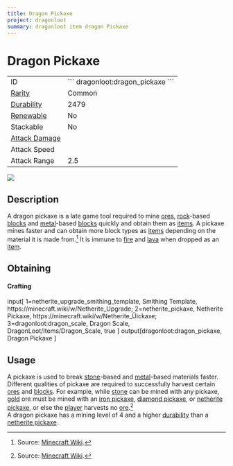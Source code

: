 ```yaml
---
title: Dragon Pickaxe
project: dragonloot
summary: dragonloot item dragon Pickaxe
---
```

# Dragon Pickaxe
<div class="main_table">
<div class="left_main_table">
<table class="left_table">
    <tbody>
        <tr>
            <td class="first-column">ID</td>
            <td class="second-column">
            ```
            dragonloot:dragon_pickaxe
            ```
            </td>
        </tr>
        <tr id="linear-top">
            <td class="first-column"><a href="https://minecraft.wiki/w/Rarity" target="_blank">Rarity</a></td>
            <td class="second-column">Common</td>
        </tr>
        <tr id="linear-top">
            <td class="first-column"><a href="https://minecraft.wiki/w/Durability" target="_blank">Durability</a></td>
            <td class="second-column">2479</td>
        </tr>
        <tr id="linear-top">
            <td class="first-column"><a href="https://minecraft.wiki/w/Renewable_resource" target="_blank">Renewable</a></td>
            <td class="second-column">No</td>
        </tr>
        <tr id="linear-top">
            <td class="first-column">Stackable</td>
            <td class="second-column">No</td>
        </tr>
        <tr id="linear-top">
            <td class="first-column"><a href="https://minecraft.wiki/w/Damage" target="_blank">Attack Damage</a></td>
            <td class="second-column icon-element" icon-count="7" icon-id="melee" icon-exclusive></td>
        </tr>
        <tr id="linear-top">
            <td class="first-column">Attack Speed</td>
            <td class="second-column icon-element" icon-count="1.2" icon-id="melee_speed" icon-exclusive></td>
        </tr>
        <tr id="linear-top">
            <td class="first-column">Attack Range</td>
            <td class="second-column">2.5</td>
        </tr>
    </tbody>
</table>
</div>
    <img src="/wiki/assets/dragonloot/items/dragon_pickaxe.png" loading="lazy" class="right_img_table"/>
</div>

## Description
A dragon pickaxe is a late game tool required to mine [ores](https://minecraft.wiki/w/Ore), [rock](https://minecraft.wiki/w/Rock)-based [blocks](https://minecraft.wiki/w/Block) and [metal](https://minecraft.wiki/w/Metal)-based [blocks](https://minecraft.wiki/w/Block) quickly and obtain them as [items](https://minecraft.wiki/w/Item). A pickaxe mines faster and can obtain more block types as [items](https://minecraft.wiki/w/Item) depending on the material it is made from.[^1] It is immune to [fire](https://minecraft.wiki/w/Fire) and [lava](https://minecraft.wiki/w/Lava) when dropped as an [item](https://minecraft.wiki/w/Item).

## Obtaining
#### Crafting
<div id="crafting-table">
<div class="crafting-element" crafting-type="smithing">
input[
    1=netherite_upgrade_smithing_template, Smithing Template, https://minecraft.wiki/w/Netherite_Upgrade; 
    2=netherite_pickaxe, Netherite Pickaxe, https://minecraft.wiki/w/Netherite_Üickaxe;
    3=dragonloot:dragon_scale, Dragon Scale, DragonLoot/Items/Dragon_Scale, true
]
output[dragonloot:dragon_pickaxe, Dragon Pickaxe ]
</div>
</div>

## Usage
A pickaxe is used to break [stone](https://minecraft.wiki/w/Stone)-based and [metal](https://minecraft.wiki/w/Metal)-based materials faster. Different qualities of pickaxe are required to successfully harvest certain [ores](https://minecraft.wiki/w/Ore) and [blocks](https://minecraft.wiki/w/Block). For example, while [stone](https://minecraft.wiki/w/Stone) can be mined with any pickaxe, [gold](https://minecraft.wiki/w/Gold) ore must be mined with an [iron pickaxe](https://minecraft.wiki/w/Iron_Pickaxe), [diamond pickaxe](https://minecraft.wiki/w/Diamond_Pickaxe), or [netherite pickaxe](https://minecraft.wiki/w/Netherite_Pickaxe), or else the [player](https://minecraft.wiki/w/Player) harvests no [ore](https://minecraft.wiki/w/Ore).[^1]  
A dragon pickaxe has a mining level of 4 and a higher [durability](https://minecraft.wiki/w/Durability) than a [netherite pickaxe](https://minecraft.wiki/w/Netherite_Pickaxe).

[^1]: Source: [Minecraft Wiki](https://minecraft.wiki/w/Pickaxe).
